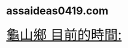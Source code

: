 # assaideas0419.com
<a href="https://time.is/Guishan_Xiang" id="time_is_link" rel="nofollow" style="font-size:36px">龜山鄉 目前的時間:</a>
<span id="Guishan_Xiang_z43f" style="font-size:36px"></span>
<script src="//widget.time.is/zh_tw.js"></script>
<script>
time_is_widget.init({Guishan_Xiang_z43f:{template:"TIME<br>DATE", date_format:"year/monthnum/daynum dayname, 第week週"}});
</script>

